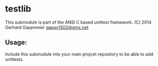testlib
=======

This submodule is part of the ANSI C based unittest framework.
(C) 2014 Gerhard Gappmeier <gappy1502@gmx.net>

Usage:
------
Include this submodule into your main projcet repository to be able to add unittests.

